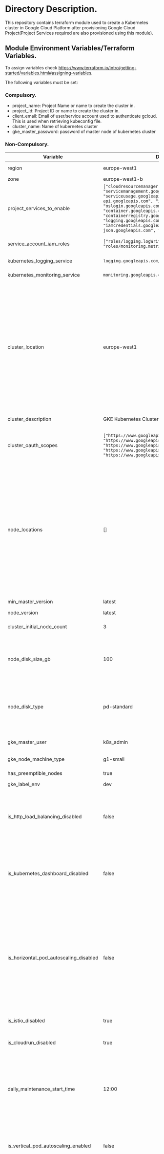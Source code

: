 # Directory Description.

This repository contains terraform module used to create a Kubernetes cluster in Google Cloud Platform after provisioning Google Cloud Project(Project Services required are also provisioned using this module).

## Module Environment Variables/Terraform Variables.

To assign variables check https://www.terraform.io/intro/getting-started/variables.html#assigning-variables.

The following variables must be set:

### Compulsory.

* project_name: Project Name or name to create the cluster in.
* project_id: Project ID or name to create the cluster in.
* client_email: Email of user/service account used to authenticate gcloud. This is used when retrieving kubeconfig file.
* cluster_name: Name of kubernetes cluster
* gke_master_password: password of master node of kubernetes cluster

### Non-Compulsory.

| Variable | Default Value | Description|
|---       |---            |---         |
| region | europe-west1 | GCP Project Region. |
| zone | europe-west1-b | GCP Project Zone. |
| project_services_to_enable | `["cloudresourcemanager.googleapis.com", "servicemanagement.googleapis.com", "serviceusage.googleapis.com", "storage-api.googleapis.com", "iam.googleapis.com", "oslogin.googleapis.com", "compute.googleapis.com", "container.googleapis.com", "containerregistry.googleapis.com", "logging.googleapis.com", "monitoring.googleapis.com", "iamcredentials.googleapis.com", "bigquery-json.googleapis.com", "pubsub.googleapis.com"]` | Project Services to enable so that provisioning of resources will work through the API. |
| service_account_iam_roles | `["roles/logging.logWriter", "roles/monitoring.metricWriter", "roles/viewer"]` | Permissions for Cluster Service Account. |
| kubernetes_logging_service | `logging.googleapis.com/kubernetes` | Logging service to use. |
| kubernetes_monitoring_service | `monitoring.googleapis.com/kubernetes` | Monitoring service to use. |
| cluster_location | europe-west1 | GCP location to launch servers. If you specify a zone (such as us-central1-a), the cluster will be a zonal cluster with a single cluster master. If you specify a region (such as us-west1), the cluster will be a regional cluster with multiple masters spread across zones in the region, and with default node locations in those zones as well. |
| cluster_description | GKE Kubernetes Cluster created by terraform. | Description of the cluster. |
| cluster_oauth_scopes | `["https://www.googleapis.com/auth/cloud-platform", "https://www.googleapis.com/auth/compute", "https://www.googleapis.com/auth/monitoring", "https://www.googleapis.com/auth/logging.write", "https://www.googleapis.com/auth/devstorage.read_only"]` | The set of Google API scopes to be made available on all of the node VMs under the 'default' service account. |
| node_locations | [] | Other locations to launch servers. These must be in the same region as the cluster zone for zonal clusters, or in the region of a regional cluster. In a multi-zonal cluster, the number of nodes specified in initial_node_count is created in all specified zones as well as the primary zone. If specified for a regional cluster, nodes will only be created in these zones. |
| min_master_version | latest | GKE master version. |
| node_version | latest | GKE node version. |
| cluster_initial_node_count | 3 | Number of nodes in each GKE cluster zone. |
| node_disk_size_gb | 100 | Size of the disk attached to each node, specified in GB. The smallest allowed disk size is 10GB. Defaults to 100GB. |
| node_disk_type | pd-standard | Type of the disk attached to each node (e.g. 'pd-standard' or 'pd-ssd'). If unspecified, the default disk type is 'pd-standard'. |
| gke_master_user | k8s_admin | Username to authenticate with the k8s master. |
| gke_node_machine_type | g1-small | Machine type of GKE nodes. |
| has_preemptible_nodes | true | Enable usage of preemptible nodes. |
| gke_label_env | dev | Environment label. |
| is_http_load_balancing_disabled | false | Status of HTTP (L7) load balancing controller addon, which makes it easy to set up HTTP load balancers for services in a cluster. |   
| is_kubernetes_dashboard_disabled | false | Status of the Kubernetes Dashboard add-on, which controls whether the Kubernetes Dashboard will be enabled for this cluster. |
| is_horizontal_pod_autoscaling_disabled | false | Status of the Horizontal Pod Autoscaling addon, which increases or decreases the number of replica pods a replication controller has based on the resource usage of the existing pods. It ensures that a Heapster pod is running in the cluster, which is also used by the Cloud Monitoring service. |
| is_istio_disabled | true | Status of the Istio addon. |                     
| is_cloudrun_disabled | true | Status of the CloudRun addon. It `requires istio_config enabled`. |                
| daily_maintenance_start_time | 12:00 | Time window specified for daily maintenance operations. Specify start_time in `RFC3339` format 'HH:MM', where HH : [00-23] and MM : [00-59] GMT. |    
| is_vertical_pod_autoscaling_enabled | false | Status of Vertical Pod Autoscaling. Vertical Pod Autoscaling automatically adjusts the resources of pods controlled by it. |
| is_cluster_autoscaling_enabled | false | Is node autoprovisioning enabled. To set this to true, make sure your config meets the rest of the requirements. Notably, you'll need `min_master_version` of `at least 1.11.2`. |    
| cluster_autoscaling_cpu_max_limit | 10 | Maximum CPU limit for autoscaling if it is enabled. |   
| cluster_autoscaling_cpu_min_limit | 1 | Minimum CPU limit for autoscaling if it is enabled. |
| cluster_autoscaling_memory_max_limit | 64 | Maximum memory limit for autoscaling if it is enabled. |
| cluster_autoscaling_memory_min_limit | 2 | Minimum memory limit for autoscaling if it is enabled. |

## Module Outputs.

The following outputs are given:

| Output | Description|
|---     |---         |
| project_name | Project name specified. |
| project_id | Project ID specified. |
| region | Provider Region specified. |
| zone | Provider Zone specified. |
| google_service_account_cluster_service_account_email | The e-mail address of the service account. |
| google_service_account_cluster_service_account_unique_id | The unique id of the service account. |
| google_service_account_cluster_service_account_name | The fully-qualified name of the service account. |
| google_service_account_cluster_service_account_display_name | The display name for the service account. |
| google_service_account_cluster_service_account_key_name | The name of the service account key. |
| google_service_account_cluster_service_account_key_public_key | The public key, base64 encoded. |
| google_service_account_cluster_service_account_key_private_key | The private key in JSON format, base64 encoded. This is what you normally get as a file when creating service account keys through the CLI or web console. This is only populated when creating a new key, and when no pgp_key is provided. |
| google_service_account_cluster_service_account_key_valid_after | The key can be used after this timestamp. A timestamp in RFC3339 UTC `Zulu` format, accurate to nanoseconds. Example: `2014-10-02T15:01:23.045123456Z`. |
| google_service_account_cluster_service_account_key_valid_before | The key can be used before this timestamp. A timestamp in RFC3339 UTC `Zulu` format, accurate to nanoseconds. Example: `2014-10-02T15:01:23.045123456Z`. |
| google_container_cluster_name | The name of the cluster, unique within the project and zone. |
| google_container_cluster_location | The zone that the master and the number of nodes specified in initial_node_count has been created in. |
| google_container_cluster_description | Description of the cluster. |
| google_container_cluster_cluster_endpoint | Endpoint for accessing the master node. |
| google_container_cluster_client_certificate | Base64 encoded public certificate used by clients to authenticate to the cluster endpoint. |
| google_container_cluster_client_key | Base64 encoded private key used by clients to authenticate to the cluster endpoint. |
| google_container_cluster_master_username | Username to authenticate with the k8s master. |
| google_container_cluster_master_password | Password to authenticate with the k8s master. |
| google_container_cluster_cluster_ca_certificate | Base64 encoded public certificate that is the root of trust for the cluster. |
| google_container_cluster_cluster_ipv4_cidr | The IP address range of the kubernetes pods in the cluster. |
| google_container_cluster_cluster_autoscaling | Configuration for cluster autoscaling (also called autoprovisioning). |
| google_container_cluster_enable_kubernetes_alpha | Enable Kubernetes Alpha setting. If enabled, the cluster cannot be upgraded and will be automatically deleted after 30 days. |
| google_container_cluster_enable_legacy_abac | Whether the ABAC authorizer is enabled for this cluster. When enabled, identities in the system, including service accounts, nodes, and controllers, will have statically granted permissions beyond those provided by the RBAC configuration or IAM. |
| google_container_cluster_initial_node_count | The number of nodes created in this cluster's default node pool (not including the Kubernetes master). |
| google_container_cluster_logging_service | The logging service that the cluster writes logs to. |
| google_container_cluster_monitoring_service | The monitoring service that the cluster writes metrics to. Automatically send metrics from pods in the cluster to the Google Cloud Monitoring API. VM metrics will be collected by Google Compute Engine regardless of this setting. |
| google_container_cluster_master_auth | The authentication information for accessing the Kubernetes master. |
| google_container_cluster_min_master_version | The minimum version of the master. GKE will auto-update the master to new versions. |
| google_container_cluster_master_version | The version of the master. |
| google_container_cluster_network | The name or self_link of the Google Compute Engine network to which the cluster is connected. |
| google_container_cluster_network_policy | Configuration options for the NetworkPolicy feature. |
| google_container_cluster_node_config | Configuration options for the nodes. |
| google_container_cluster_node_pool | List of node pools associated with this cluster. Warning: node pools defined inside a cluster can't be changed (or added/removed) after cluster creation without deleting and recreating the entire cluster. Use the google_container_node_pool resource instead of this property during creation. |
| google_container_cluster_node_version | The Kubernetes version on the nodes. |
| google_container_cluster_project | The ID of the project in which the resource belongs. |
| google_container_cluster_addons_config | The configurations for addons supported by GKE. |
| google_container_cluster_instance_group_urls | List of instance group URLs which have been assigned to the cluster. |
| google_container_cluster_istio_config | The configurations for istio. |

# Using the module in your project.

Call the module in your terraform script as follows:

## Create Variables block.

Just a sample, you can add more variables while referring to [Module Environment Variables/Terraform Variables](#module-environment-variablesterraform-variables) above for guidance. This illustration only uses the compulsory variables.

```
variable "region" {
  type        = "string"
  default     = "europe-west1"
  description = "Google Provider Region."
}

variable "zone" {
  type        = "string"
  default     = "europe-west1-b"
  description = "Google Provider Zone."
}

variable "project_name" {
  type = "string"
}

variable "project_id" {
  type = "string"
}

variable "client_email" {
  type = "string"
}

variable "cluster_name" {
  type        = "string"
  description = "Desired name of GKE cluster"
}

variable "gke_master_password" {
  type        = "string"
  description = "Password to authenticate with the k8s master"
}
```

## Calling the module while setting variables using those defined in above block.

Remember to set the ref appropriately while referring to releases and their features.

```
module "terraform_gcp_gke" {
  source = "git::https://github.com/SamwelOpiyo/terraform_gcp_gke//?ref=v0.1.0"
  region       = "${var.region}"
  zone         = "${var.zone}"
  project_name = "${var.project_name}"
  project_id   = "${var.project_id}"

  cluster_name        = "${var.cluster_name}"
  gke_master_password = "${var.gke_master_password}"
  client_email        = "${var.client_email}"
}
```

## Getting the outputs.

Sample outputs. You can include all outputs you require while referring to [Module Outputs](#module-outputs) above for guidance.

```
output "terraform_gcp_gke_project_name" {
  value = "${module.terraform_gcp_gke.project_name}"
}

output "terraform_gcp_gke_project_id" {
  value = "${module.terraform_gcp_gke.project_id}"
}

output "google_container_cluster_project" {
  value       = "${module.terraform_gcp_gke.google_container_cluster_project}"
  description = "The ID of the project in which the resource belongs."
}

output "region" {
  value = "${module.terraform_gcp_gke.region}"
}

output "zone" {
  value = "${module.terraform_gcp_gke.zone}"
}

output "cluster_endpoint" {
  value       = "${module.terraform_gcp_gke.cluster_endpoint}"
  description = "Endpoint for accessing the master node."
}

output "client_certificate" {
  value = "${module.terraform_gcp_gke.client_certificate}"
}

output "client_key" {
  value = "${module.terraform_gcp_gke.client_key}"
}

output "cluster_ca_certificate" {
  value = "${module.terraform_gcp_gke.cluster_ca_certificate}"
}

output "google_container_cluster_node_config" {
  value       = "${module.terraform_gcp_gke.google_container_cluster_node_config}"
  description = "Configuration options for the nodes."
}

output "google_container_cluster_master_version" {
  value       = "${module.terraform_gcp_gke.google_container_cluster_master_version}"
  description = "The version of the master."
}

output "google_container_cluster_node_version" {
  value       = "${module.terraform_gcp_gke.google_container_cluster_node_version}"
  description = "The Kubernetes version on the nodes."
}

output "google_service_account_cluster_service_account_email" {
  value = "${module.terraform_gcp_gke.google_service_account_cluster_service_account_email}"
}

output "google_service_account_cluster_service_account_key_name" {
  value = "${module.terraform_gcp_gke.google_service_account_cluster_service_account_key_name}"
}

output "google_service_account_cluster_service_account_key_public_key" {
  value = "${module.terraform_gcp_gke.google_service_account_cluster_service_account_key_public_key}"
}

output "google_service_account_cluster_service_account_key_private_key" {
  value = "${module.terraform_gcp_gke.google_service_account_cluster_service_account_key_private_key}"
}

output "google_service_account_cluster_service_account_key_valid_after" {
  value = "${module.terraform_gcp_gke.google_service_account_cluster_service_account_key_valid_after}"
}

output "google_service_account_cluster_service_account_key_valid_before" {
  value = "${module.terraform_gcp_gke.google_service_account_cluster_service_account_key_valid_before}"
}
```
